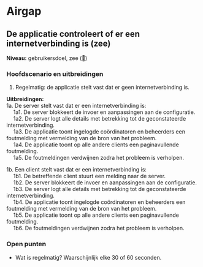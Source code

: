 # Airgap

## De applicatie controleert of er een internetverbinding is (zee)

__Niveau:__ gebruikersdoel, zee  (🌊)

### Hoofdscenario en uitbreidingen

1. Regelmatig: de applicatie stelt vast dat er geen internetverbinding is.

__Uitbreidingen:__  
1a. De server stelt vast dat er een internetverbinding is:  
&emsp; 1a1. De server blokkeert de invoer en aanpassingen aan de configuratie.  
&emsp; 1a2. De server logt alle details met betrekking tot de geconstateerde internetverbinding.  
&emsp; 1a3. De applicatie toont ingelogde coördinatoren en beheerders een foutmelding met vermelding van de bron van het probleem.  
&emsp; 1a4. De applicatie toont op alle andere clients een paginavullende foutmelding.  
&emsp; 1a5. De foutmeldingen verdwijnen zodra het probleem is verholpen.  

1b. Een client stelt vast dat er een internetverbinding is:  
&emsp; 1b1. De betreffende client stuurt een melding naar de server.  
&emsp; 1b2. De server blokkeert de invoer en aanpassingen aan de configuratie.  
&emsp; 1b3. De server logt alle details met betrekking tot de geconstateerde internetverbinding.  
&emsp; 1b4. De applicatie toont ingelogde coördinatoren en beheerders een foutmelding met vermelding van de bron van het probleem.  
&emsp; 1b5. De applicatie toont op alle andere clients een paginavullende foutmelding.  
&emsp; 1b6. De foutmeldingen verdwijnen zodra het probleem is verholpen.  

### Open punten

- Wat is regelmatig? Waarschijnlijk elke 30 of 60 seconden.
